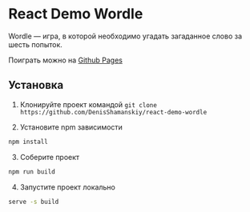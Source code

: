# React Demo Wordle

Wordle — игра, в которой необходимо угадать загаданное слово за шесть попыток.

Поиграть можно на [Github Pages](https://denisshamanskiy.github.io/react-demo-wordle/)

## Установка

1. Клонируйте проект командой `git clone https://github.com/DenisShamanskiy/react-demo-wordle`

2. Установите npm зависимости

```sh
npm install
```

3. Соберите проект

```sh
npm run build
```

4. Запустите проект локально

```sh
serve -s build
```
